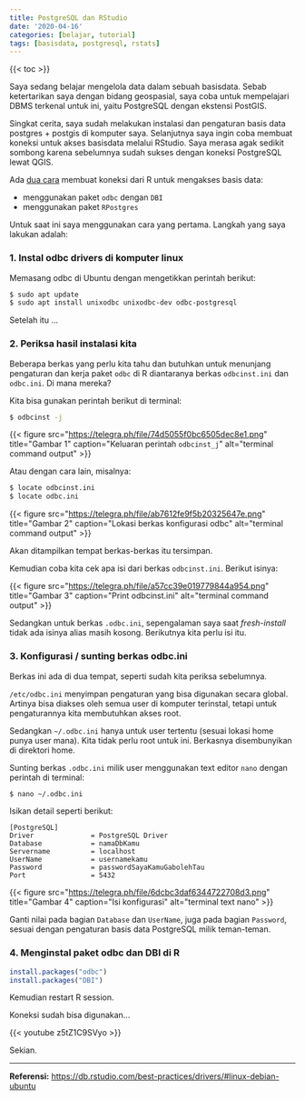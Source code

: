 ```yaml
---
title: PostgreSQL dan RStudio
date: '2020-04-16'
categories: [belajar, tutorial]
tags: [basisdata, postgresql, rstats]
---
```

{{< toc >}}

Saya sedang belajar mengelola data dalam sebuah basisdata. Sebab ketertarikan saya dengan bidang geospasial, saya coba untuk mempelajari DBMS terkenal untuk ini, yaitu PostgreSQL dengan ekstensi PostGIS.

Singkat cerita, saya sudah melakukan instalasi dan pengaturan basis data postgres + postgis di komputer saya. Selanjutnya saya ingin coba membuat koneksi untuk akses basisdata melalui RStudio. Saya merasa agak sedikit sombong karena sebelumnya sudah sukses dengan koneksi PostgreSQL lewat QGIS.

Ada [dua cara](https://db.rstudio.com/databases/postgresql/) membuat koneksi dari R untuk mengakses basis data:

- menggunakan paket `odbc` dengan `DBI`
- menggunakan paket `RPostgres`

Untuk saat ini saya menggunakan cara yang pertama. Langkah yang saya lakukan adalah:

### 1. Instal odbc drivers di komputer linux

Memasang odbc di Ubuntu dengan mengetikkan perintah berikut:

```bash
$ sudo apt update 
$ sudo apt install unixodbc unixodbc-dev odbc-postgresql
```

Setelah itu ...

### 2. Periksa hasil instalasi kita

Beberapa berkas yang perlu kita tahu dan butuhkan untuk menunjang pengaturan dan kerja paket `odbc` di R diantaranya berkas `odbcinst.ini` dan `odbc.ini`. Di mana mereka?

Kita bisa gunakan perintah berikut di terminal:

```bash
$ odbcinst -j
```

{{< figure src="https://telegra.ph/file/74d5055f0bc6505dec8e1.png" title="Gambar 1" caption="Keluaran perintah `odbcinst_j`" alt="terminal command output" >}}

Atau dengan cara lain, misalnya:

```bash
$ locate odbcinst.ini
$ locate odbc.ini
```

{{< figure src="https://telegra.ph/file/ab7612fe9f5b20325647e.png" title="Gambar 2" caption="Lokasi berkas konfigurasi odbc" alt="terminal command output" >}}

Akan ditampilkan tempat berkas-berkas itu tersimpan.

Kemudian coba kita cek apa isi dari berkas `odbcinst.ini`. Berikut isinya:

{{< figure src="https://telegra.ph/file/a57cc39e019779844a954.png" title="Gambar 3" caption="Print odbcinst.ini" alt="terminal command output" >}}

Sedangkan untuk berkas `.odbc.ini`, sepengalaman saya saat _fresh-install_ tidak ada isinya alias masih kosong. Berikutnya kita perlu isi itu.

### 3. Konfigurasi / sunting berkas odbc.ini

Berkas ini ada di dua tempat, seperti sudah kita periksa sebelumnya.

`/etc/odbc.ini` menyimpan pengaturan yang bisa digunakan secara global. Artinya bisa diakses oleh semua user di komputer terinstal, tetapi untuk pengaturannya kita membutuhkan akses root.

Sedangkan `~/.odbc.ini` hanya untuk user tertentu (sesuai lokasi home punya user mana). Kita tidak perlu root untuk ini. Berkasnya disembunyikan di direktori home.

Sunting berkas `.odbc.ini` milik user menggunakan text editor `nano` dengan perintah di terminal:

```bash
$ nano ~/.odbc.ini
```

Isikan detail seperti berikut:

```
[PostgreSQL]
Driver              = PostgreSQL Driver
Database            = namaDbKamu
Servername          = localhost
UserName            = usernamekamu
Password            = passwordSayaKamuGabolehTau
Port                = 5432
```

{{< figure src="https://telegra.ph/file/6dcbc3daf6344722708d3.png" title="Gambar 4" caption="Isi konfigurasi" alt="terminal text nano" >}}

Ganti nilai pada bagian `Database` dan `UserName`, juga pada bagian `Password`, sesuai dengan pengaturan basis data PostgreSQL milik teman-teman.

### 4. Menginstal paket odbc dan DBI di R

```r
install.packages("odbc")
install.packages("DBI")
```

Kemudian restart R session.

Koneksi sudah bisa digunakan...

{{< youtube z5tZ1C9SVyo >}}

Sekian.

-----

**Referensi:** https://db.rstudio.com/best-practices/drivers/#linux-debian-ubuntu
